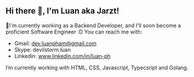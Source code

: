 
## Hi there 👋, I'm Luan aka Jarzt!

🔭I'm currently working as a Backend Developer, and I'll soon become a proficient Software Engineer :D
You can reach me with:
- Gmail: dev.luanpham@gmail.com
- Skype: devilstorm.luan
- Linkedin: www.linkedin.com/in/luan-ph

I’m currently working with HTML, CSS, Javascript, Typecsript and Golang.

